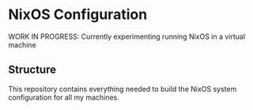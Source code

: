 # NixOS Configuration

WORK IN PROGRESS: Currently experimenting running NixOS in a virtual machine

## Structure
This repository contains everything needed to build the NixOS system configuration for all my machines.
